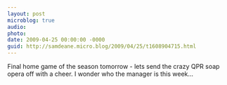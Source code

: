 ```yaml
---
layout: post
microblog: true
audio: 
photo: 
date: 2009-04-25 00:00:00 -0000
guid: http://samdeane.micro.blog/2009/04/25/t1608904715.html
---
```

Final home game of the season tomorrow - lets send the crazy QPR soap opera off with a cheer. I wonder who the manager is this week...
